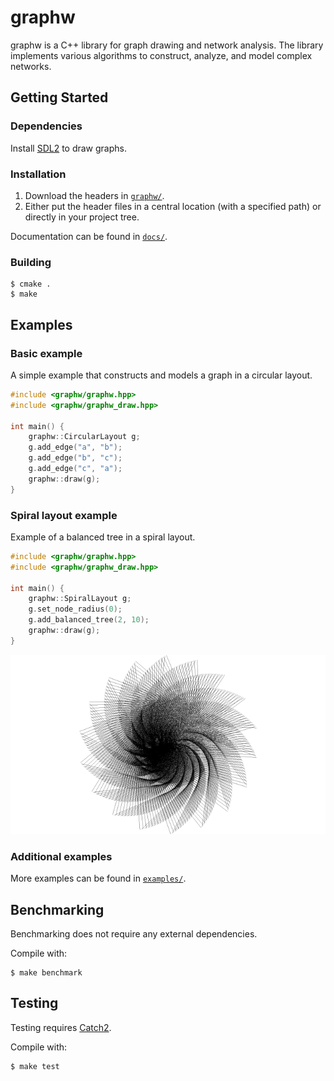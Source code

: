 # graphw

graphw is a C++ library for graph drawing and network analysis. The library implements various algorithms to construct, analyze, and model complex networks.

## Getting Started

### Dependencies

Install [SDL2](http://libsdl.org/download-2.0.php) to draw graphs.

### Installation

1.  Download the headers in [`graphw/`](https://github.com/claby2/graphw/tree/master/graphw).
2.  Either put the header files in a central location (with a specified path) or directly in your project tree.

Documentation can be found in [`docs/`](./docs/readme.md).

### Building

```console
$ cmake .
$ make
```

## Examples

### Basic example

A simple example that constructs and models a graph in a circular layout.

```cpp
#include <graphw/graphw.hpp>
#include <graphw/graphw_draw.hpp>

int main() {
    graphw::CircularLayout g;
    g.add_edge("a", "b");
    g.add_edge("b", "c");
    g.add_edge("c", "a");
    graphw::draw(g);
}
```

### Spiral layout example

Example of a balanced tree in a spiral layout.

```cpp
#include <graphw/graphw.hpp>
#include <graphw/graphw_draw.hpp>

int main() {
    graphw::SpiralLayout g;
    g.set_node_radius(0);
    g.add_balanced_tree(2, 10);
    graphw::draw(g);
}
```

![spiral_layout_example](docs/images/spiral_layout_balanced_tree.png)

### Additional examples

More examples can be found in [`examples/`](https://github.com/claby2/graphw/tree/master/examples).

## Benchmarking

Benchmarking does not require any external dependencies.

Compile with:

```console
$ make benchmark
```

## Testing

Testing requires [Catch2](https://github.com/catchorg/Catch2/).

Compile with:

```console
$ make test
```

